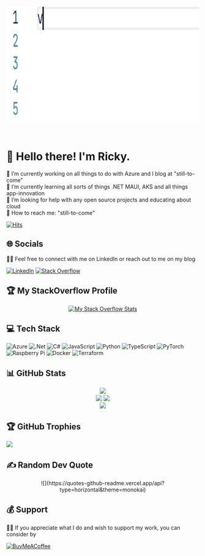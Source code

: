 <p align='center'>
    <img alt='GIF' src='https://github.com/Ricky-G/Ricky-G/blob/main/CodeAnimation_New.gif?raw=true' width='600' height='300' />
</p>

<br/>

# 💫 Hello there! I'm Ricky.

🔭 I’m currently working on all things to do with Azure and I blog at "still-to-come"
<br>
👯 I’m currently learning all sorts of things .NET MAUI, AKS and all things app-innovation
<br>
🤝 I’m looking for help with any open source projects and educating about cloud
<br>
🌱 How to reach me: "still-to-come"<br>

[![Hits](https://hits.seeyoufarm.com/api/count/incr/badge.svg?url=https%3A%2F%2Fgithub.com%2Fricky-g%2Fhit-counter&count_bg=%2379C83D&title_bg=%23555555&icon=github.svg&icon_color=%23FFFFFF&title=Visitors&edge_flat=false)](<(https://hits.seeyoufarm.com)>)

## 🌐 **Socials**

👍🏻 Feel free to connect with me on LinkedIn or reach out to me on my blog

<div align='left'>

[![LinkedIn](https://img.shields.io/badge/LinkedIn-%230077B5.svg?logo=linkedin&logoColor=white)](https://linkedin.com/in/rickygummadi)
[![Stack Overflow](https://img.shields.io/badge/-Stackoverflow-FE7A16?logo=stack-overflow&logoColor=white)](https://stackoverflow.com/users/441914)

</div>

## 🏆 **My StackOverflow Profile**

<div align='center'>

[![My Stack Overflow Stats](https://so-stats-kurt-liao.vercel.app/api?user=441914)](https://stackoverflow.com/users/441914/ricky-g)

</div>

## 💻 **Tech Stack**

![Azure](https://img.shields.io/badge/azure-%230072C6.svg?style=for-the-badge&logo=azure-devops&logoColor=white) 
![.Net](https://img.shields.io/badge/.NET-5C2D91?style=for-the-badge&logo=.net&logoColor=white) 
![C#](https://img.shields.io/badge/c%23-%23239120.svg?style=for-the-badge&logo=c-sharp&logoColor=white)
![JavaScript](https://img.shields.io/badge/javascript-%23323330.svg?style=for-the-badge&logo=javascript&logoColor=%23F7DF1E)
![Python](https://img.shields.io/badge/python-3670A0?style=for-the-badge&logo=python&logoColor=ffdd54) 
![TypeScript](https://img.shields.io/badge/typescript-%23007ACC.svg?style=for-the-badge&logo=typescript&logoColor=white) 
![PyTorch](https://img.shields.io/badge/PyTorch-%23EE4C2C.svg?style=for-the-badge&logo=PyTorch&logoColor=white) 
![Raspberry Pi](https://img.shields.io/badge/-RaspberryPi-C51A4A?style=for-the-badge&logo=Raspberry-Pi) 
![Docker](https://img.shields.io/badge/docker-%230db7ed.svg?style=for-the-badge&logo=docker&logoColor=white) 
![Terraform](https://img.shields.io/badge/terraform-%235835CC.svg?style=for-the-badge&logo=terraform&logoColor=white)

## 📊 **GitHub Stats**

<div align='center'>

![](http://github-profile-summary-cards.vercel.app/api/cards/profile-details?username=ricky-g&theme=monokai)
<br/>
![](http://github-profile-summary-cards.vercel.app/api/cards/stats?username=ricky-g&theme=monokai)
![](http://github-profile-summary-cards.vercel.app/api/cards/productive-time?username=ricky-g&theme=monokai&utcOffset=8)
<br>
![](https://github-readme-stats.vercel.app/api/top-langs/?username=ricky-g&show_icons=true&theme=radical&hide_border=true&cache_seconds=3600&langs_count=50)

</div>

## 🏆 **GitHub Trophies**

![](https://github-profile-trophy.vercel.app/?username=ricky-g&theme=flat&no-frame=false&no-bg=false&margin-w=4)

## ✍️ **Random Dev Quote**

<div align='center'>
  ![](https://quotes-github-readme.vercel.app/api?type=horizontal&theme=monokai)
</div>

## 💰 **Support**

👍🏻 If you appreciate what I do and wish to support my work, you can consider by

<div align='left'>

[![BuyMeACoffee](https://img.shields.io/badge/Buy%20Me%20a%20Coffee-ffdd00?style=for-the-badge&logo=buy-me-a-coffee&logoColor=black)](https://buymeacoffee.com/rickygummaT)

</div>
